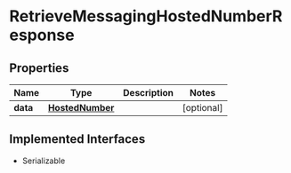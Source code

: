 

# RetrieveMessagingHostedNumberResponse

## Properties

Name | Type | Description | Notes
------------ | ------------- | ------------- | -------------
**data** | [**HostedNumber**](HostedNumber.md) |  |  [optional]


## Implemented Interfaces

* Serializable


